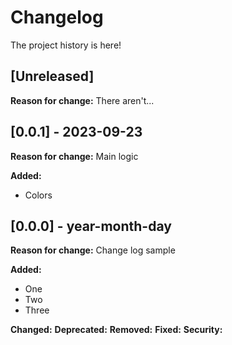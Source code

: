 # Changelog

The project history is here!

## [Unreleased]

**Reason for change:**
There aren't...

## [0.0.1] - 2023-09-23

**Reason for change:**
Main logic

**Added:**
- Colors

## [0.0.0] - year-month-day

**Reason for change:**
Change log sample

**Added:**
- One
- Two
- Three

**Changed:**
**Deprecated:**
**Removed:**
**Fixed:**
**Security:**
